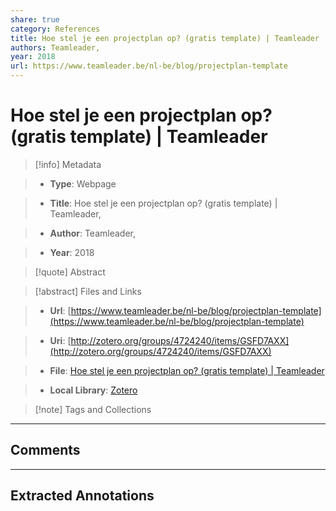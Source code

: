 ```yaml
---  
share: true  
category: References  
title: Hoe stel je een projectplan op? (gratis template) | Teamleader  
authors: Teamleader,  
year: 2018  
url: https://www.teamleader.be/nl-be/blog/projectplan-template  
---  
```

  
# Hoe stel je een projectplan op? (gratis template) | Teamleader  
  
> [!info] Metadata  
> - **Type**: Webpage  
> - **Title**: Hoe stel je een projectplan op? (gratis template) | Teamleader,   
> - **Author**: Teamleader,  
> - **Year**: 2018   
  
> [!quote] Abstract  
  
> [!abstract] Files and Links  
> - **Url**: [https://www.teamleader.be/nl-be/blog/projectplan-template](https://www.teamleader.be/nl-be/blog/projectplan-template)  
> - **Uri**: [http://zotero.org/groups/4724240/items/GSFD7AXX](http://zotero.org/groups/4724240/items/GSFD7AXX)  
> - **File**: [Hoe stel je een projectplan op? (gratis template) | Teamleader](file:///C:%5CUsers%5C20003936%5CZotero%5Cstorage%5C4JZHPGTY%5Cprojectplan-template.html)  
> - **Local Library**: [Zotero](zotero://select/groups/4724240/items/GSFD7AXX)  
  
> [!note] Tags and Collections  
  
  
----  
  
## Comments  
  
  
  
----  
  
## Extracted Annotations  
  
